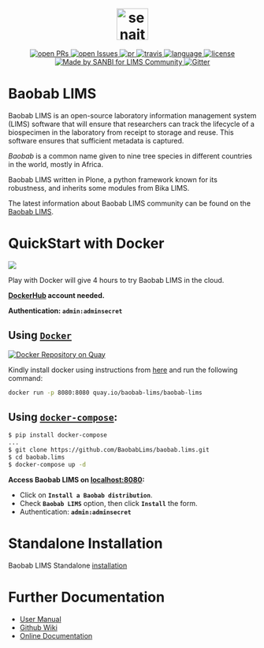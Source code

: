 <div align="center">

  <h1>
    <a href="https://github.com/BaobabLims/baobab.lims">
      <div>
        <img src="https://baobablims.org/wp-content/uploads/2018/11/cropped-Baobab-LOGO.png" alt="senaite.lims" height="64" />
      </div>
    </a>
  </h1>

  <div>
    <!--<a href="https://pypi.python.org/pypi/senaite.lims">
      <img src="https://img.shields.io/pypi/v/senaite.lims.svg?style=flat-square" alt="pypi-version" />
    </a> -->
    <a href="https://github.com/BaobabLims/baobab.lims/pulls">
      <img src="https://img.shields.io/github/issues-pr/BaobabLims/baobab.lims.svg?style=for-the-badge" alt="open PRs" />
    </a>
    <a href="https://github.com/BaobabLims/baobab.lims/issues">
      <img src="https://img.shields.io/github/issues/BaobabLims/baobab.lims?style=for-the-badge" alt="open Issues" />
    </a>
    <a href="https://github.com/BaobabLims/baobab.lims">
      <img src="https://img.shields.io/badge/PRs-welcome-brightgreen.svg?style=for-the-badge" alt="pr" />
    </a>
    <a href="https://travis-ci.org/github/BaobabLims/baobab.lims">
       <img src="https://img.shields.io/travis/BaobabLims/baobab.lims/master?style=for-the-badge" alt="travis" />
    </a>
    <a href="https://github.com/BaobabLims/baobab.lims">
       <img src="https://img.shields.io/github/languages/top/BaobabLims/baobab.lims?style=for-the-badge" alt="language" />
    </a>
    <a href="https://github.com/BaobabLims/baobab.lims">
        <img src="https://img.shields.io/github/license/BaobabLims/baobab.lims?style=for-the-badge" alt="license" />
    </a>
    <a href="https://www.baobab.org">
      <img src="https://img.shields.io/badge/Developed%20by-SANBI-yellowgreen?style=for-the-badge" alt="Made by SANBI for LIMS Community" />
    </a>
    <a href="https://gitter.im/BaobabLims/Lobby">
      <img src="https://img.shields.io/gitter/room/BaobabLims/baobab.lims?style=for-the-badge" alt="Gitter"/>
    </a>
  </div>
</div>

# Baobab LIMS

Baobab LIMS is an open-source laboratory information management system (LIMS) software that will ensure that researchers can track the lifecycle of a biospecimen in the laboratory from receipt to storage and reuse. This software ensures that sufficient metadata is captured.

_Baobab_ is a common name given to nine tree species in different countries in the world, mostly in Africa.

Baobab LIMS written in Plone, a python framework known for its robustness, and inherits some modules from Bika LIMS.

The latest information about Baobab LIMS community can be found on the [Baobab
LIMS](https://baobablims.org/).

# QuickStart with Docker

<a href="http://play-with-docker.com?stack=https://raw.githubusercontent.com/BaobabLims/baobab.lims/master/stack.yml">
  <img src="https://img.shields.io/badge/Try%20in%20-PWD-blue?style=for-the-badge" />
</a>

Play with Docker will give 4 hours to try Baobab LIMS in the cloud.

**[DockerHub](https://hub.docker.com/) account needed.**

**Authentication: `admin:adminsecret`**

## Using [`Docker`](https://docs.docker.com/install/)

[![Docker Repository on Quay](https://quay.io/repository/baobab-lims/baobab-lims/status "Docker Repository on Quay")](https://quay.io/repository/baobab-lims/baobab-lims)

Kindly install docker using instructions from [here](https://www.docker.com/community-edition) and run the following command:

```sh
docker run -p 8080:8080 quay.io/baobab-lims/baobab-lims
```

## Using [`docker-compose`](https://docs.docker.com/install/):

```sh
$ pip install docker-compose
...
$ git clone https://github.com/BaobabLims/baobab.lims.git
$ cd baobab.lims
$ docker-compose up -d
```

**Access Baobab LIMS on [localhost:8080](http://localhost:8080):**

- Click on **`Install a Baobab distribution`**.
- Check **`Baobab LIMS`** option, then click **`Install`** the form.
- Authentication: **`admin:adminsecret`**

# Standalone Installation

Baobab LIMS Standalone [installation](https://github.com/hocinebendou/baobab.lims/wiki/Installation)

# Further Documentation

- [User Manual](https://b3abiobank.sanbi.ac.za/demo/manual.pdf)
- [Github Wiki](https://github.com/hocinebendou/baobab.lims/wiki)
- [Online Documentation](https://baobab-lims.readthedocs.io/en/latest/)
